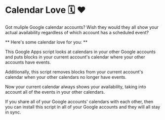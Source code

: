 # Calendar Love 🗓 ❤️

Got muliple Google calendar accounts? Wish they would they all show your
actual availability regardless of which account has a scheduled event?

** Here's some calendar love for you: **

This Google Apps script looks at calendars in your other Google accounts and
puts blocks in your current account's calendar where your other accounts have
events.

Additionally, this script removes blocks from your current account's calendar
when your other calendars no longer have events.

Now your current calendar always shows your availability, taking into account
all of the events in your other calendars.

If you share all of your Google accounts' calendars with each other, then you
can install this script in all of your Google accounts and they will all stay
in sync.
